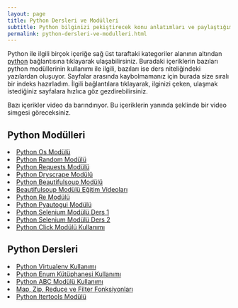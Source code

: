 ```yaml
---
layout: page
title: Python Dersleri ve Modülleri
subtitle: Python bilginizi pekiştirecek konu anlatımları ve paylaştığım python modüllerinin sıralı listesi.
permalink: python-dersleri-ve-modulleri.html
---
```


Python ile ilgili birçok içeriğe sağ üst taraftaki kategoriler alanının altından <a href="/python" title="Python Dersleri" target="_blank">python</a> bağlantısına tıklayarak ulaşabilirsiniz. Buradaki içeriklerin bazıları python modüllerinin kullanımı ile ilgili, bazıları ise ders niteliğindeki yazılardan oluşuyor. Sayfalar arasında kaybolmamanız için burada size sıralı bir indeks hazırladım. İlgili bağlantılara tıklayarak, ilginizi çeken, ulaşmak istediğiniz sayfalara hızlıca göz gezdirebilirsiniz.

Bazı içerikler video da barındırıyor. Bu içeriklerin yanında <i class="fa fa-play-circle fa-spin fa-1x fa-fw"></i> şeklinde bir video simgesi göreceksiniz.

<div class="col-lg-6">
<h2> Python Modülleri</h2>
<li><a href="/python-os-modulu" target="_blank" title="python os modülü kullanımı">Python Os Modülü</a></li>
<li><a href="/python-random-modulu" target="_blank" title="python random modülü kullanımı">Python Random Modülü</a></li>
<li><i class="fa fa-play-circle fa-spin fa-1x fa-fw"></i> <a href="/python-requests-modulu" target="_blank" title="python requests modülü kullanımı">Python Requests Modülü</a></li>
<li><i class="fa fa-play-circle fa-spin fa-1x fa-fw"></i> <a href="/python-dryscrape-modulu-ve-javascript" target="_blank" title="python dryscrape modülü">Python Dryscrape Modülü</a></li>
<li><a href="/python-beautifulsoup-modulu" target="_blank" title="python beautifulsoup modülü kullanımı">Python Beautifulsoup Modülü</a></li>
<li><i class="fa fa-play-circle fa-spin fa-1x fa-fw"></i> <a href="/python-beautifulsoup-egitim-videolari" target="_blank" title="beautifulsoup modülü eğitim videoları">Beautifulsoup Modülü Eğitim Videoları</a></li>
<li><a href="/python-re-modulu" target="_blank" title="python re modülü">Python Re Modülü</a></li>
<li><a href="/python-pyautogui-modulu-kullanimi" target="_blank" title="python pyautogui modülü kullanımı">Python Pyautogui Modülü</a></li>
<li><i class="fa fa-play-circle fa-spin fa-1x fa-fw"></i> <a href="/python-selenium-modulu-kullanimi-1" target="_blank" title="python selenium modülü kullanımı ders 1">Python Selenium Modülü Ders 1</a></li>
<li><i class="fa fa-play-circle fa-spin fa-1x fa-fw"></i> <a href="/python-selenium-modulu-kullanimi-2" target="_blank" title="python selenium modülü kullanımı ders 2">Python Selenium Modülü Ders 2</a></li>
<li><i class="fa fa-play-circle fa-spin fa-1x fa-fw"></i> <a href="/python-click-modulu" target="_blank" title="Python Click Modülü Kullanımı">Python Click Modülü Kullanımı</a></li>

</div>
<div class="col-lg-6">
<h2>Python Dersleri</h2>
<li><a href="/python-virtualenv-kullanimi" title="Python Virtualenv Kullanımı" target="_blank">Python Virtualenv Kullanımı</a></li>
<li><a href="/python-enum-kullanimi" title="Python Enum Kütüphanesi Kullanımı" target="_blank">Python Enum Kütüphanesi Kullanımı</a></li>
<li><a href="/python-abc-modulu-kullanimi" title="Python ABC Modülü Kullanımı" target="_blank">Python ABC Modülü Kullanımı</a></li>
<li><a href="/python-map-zip-reduce-filter-kullanimi" title="Map, Zip, Reduce ve Filter Fonksiyonları" target="_blank">Map, Zip, Reduce ve Filter Fonksiyonları</a></li>
<li><a href="/python-itertools-modulu" title="Python Itertools Modülü" target="_blank">Python Itertools Modülü</a></li>
</div>
